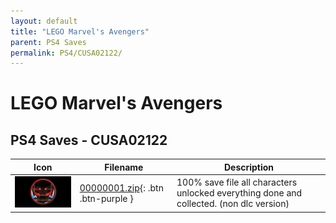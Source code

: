 ```yaml
---
layout: default
title: "LEGO Marvel's Avengers"
parent: PS4 Saves
permalink: PS4/CUSA02122/
---
```

# LEGO Marvel's Avengers

## PS4 Saves - CUSA02122

| Icon | Filename | Description |
|------|----------|-------------|
| ![LEGO Marvel's Avengers](icon0.png) | [00000001.zip](00000001.zip){: .btn .btn-purple } | 100% save file all characters unlocked everything done and collected. (non dlc version) |
